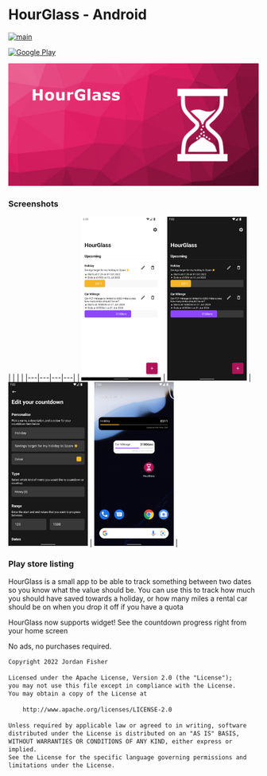# HourGlass - Android

[![main](https://github.com/thementalgoose/android-hour-glass/workflows/Main/badge.svg)](https://github.com/thementalgoose/android-hour-glass/actions)

[![Google Play](https://i.imgur.com/gSfLc4N.png)](https://play.google.com/store/apps/details?id=tmg.hourglass)

![HourGlass](res/feature.png)

### Screenshots

| | | |
|---|---|---|---|
| <img src="res/screenshots/raw/hourglass-1.png" width="160" /> | <img src="res/screenshots/raw/hourglass-2.png" width="160" /> | <img src="res/screenshots/raw/hourglass-3.png" width="160" /> | <img src="res/screenshots/raw/hourglass-4.png" width="160" /> |

### Play store listing

HourGlass is a small app to be able to track something between two dates so you know what the value should be. You can use this to track how much you should have saved towards a holiday, or how many miles a rental car should be on when you drop it off if you have a quota

HourGlass now supports widget! See the countdown progress right from your home screen

No ads, no purchases required.


```
Copyright 2022 Jordan Fisher

Licensed under the Apache License, Version 2.0 (the "License");
you may not use this file except in compliance with the License.
You may obtain a copy of the License at

    http://www.apache.org/licenses/LICENSE-2.0

Unless required by applicable law or agreed to in writing, software
distributed under the License is distributed on an "AS IS" BASIS,
WITHOUT WARRANTIES OR CONDITIONS OF ANY KIND, either express or implied.
See the License for the specific language governing permissions and
limitations under the License.
```
